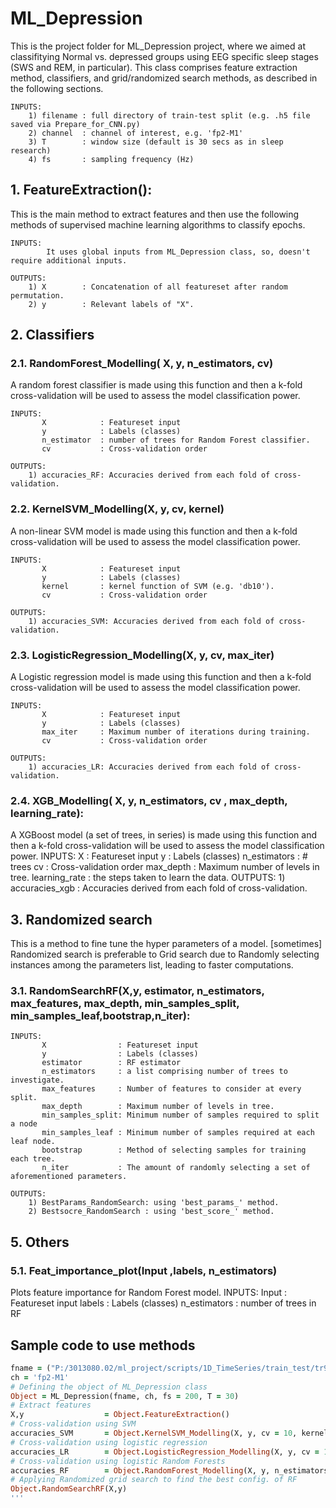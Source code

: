 # ML_Depression

This is the project folder for ML_Depression project, where we aimed at classifitying Normal vs. depressed groups using EEG specific sleep stages (SWS and REM, in particular). This class comprises feature extraction method, classifiers, and grid/randomized search methods, as described in the following sections.

    INPUTS: 
        1) filename : full directory of train-test split (e.g. .h5 file saved via Prepare_for_CNN.py)
        2) channel  : channel of interest, e.g. 'fp2-M1'
        3) T        : window size (default is 30 secs as in sleep research)
        4) fs       : sampling frequency (Hz)
## 1. FeatureExtraction(): 
This is the main method to extract features and then use the following methods of supervised machine learning algorithms to classify epochs.
    
    INPUTS: 
            It uses global inputs from ML_Depression class, so, doesn't require additional inputs.
        
    OUTPUTS:
        1) X        : Concatenation of all featureset after random permutation.
        2) y        : Relevant labels of "X".

## 2. Classifiers      
        
### 2.1. RandomForest_Modelling( X, y, n_estimators, cv)
A random forest classifier is made using this function and then a k-fold cross-validation will be used to assess the model classification power.

    INPUTS: 
           X            : Featureset input
           y            : Labels (classes)
           n_estimator  : number of trees for Random Forest classifier.
           cv           : Cross-validation order
        
    OUTPUTS:
        1) accuracies_RF: Accuracies derived from each fold of cross-validation.
        
### 2.2. KernelSVM_Modelling(X, y, cv, kernel)

A non-linear SVM model is made using this function and then a k-fold cross-validation will be used to assess the model classification power.

    INPUTS: 
           X            : Featureset input
           y            : Labels (classes)
           kernel       : kernel function of SVM (e.g. 'db10').
           cv           : Cross-validation order
        
    OUTPUTS:
        1) accuracies_SVM: Accuracies derived from each fold of cross-validation.
### 2.3. LogisticRegression_Modelling(X, y, cv, max_iter)
A Logistic regression model is made using this function and then a k-fold cross-validation will be used to assess the model classification power.

    INPUTS: 
           X            : Featureset input
           y            : Labels (classes)
           max_iter     : Maximum number of iterations during training.
           cv           : Cross-validation order
        
    OUTPUTS:
        1) accuracies_LR: Accuracies derived from each fold of cross-validation.
        
### 2.4. XGB_Modelling( X, y, n_estimators, cv , max_depth, learning_rate):
A XGBoost model (a set of trees, in series) is made using this function and then a k-fold cross-validation will be used to assess the model classification power.
    INPUTS: 
           X              : Featureset input
           y              : Labels (classes)
           n_estimators   : # trees
           cv             : Cross-validation order
           max_depth      : Maximum number of levels in tree.
           learning_rate  : the steps taken to learn the data.
    OUTPUTS:
        1) accuracies_xgb : Accuracies derived from each fold of cross-validation.

## 3. Randomized search
This is a method to fine tune the hyper parameters of a model. [sometimes] Randomized search is preferable to Grid search due to Randomly selecting instances among the parameters list, leading to faster computations.

### 3.1. RandomSearchRF(X,y, estimator, n_estimators, max_features, max_depth, min_samples_split, min_samples_leaf,bootstrap,n_iter):

    INPUTS: 
           X                : Featureset input
           y                : Labels (classes)
           estimator        : RF estimator
           n_estimators     : a list comprising number of trees to investigate.
           max_features     : Number of features to consider at every split.
           max_depth        : Maximum number of levels in tree.
           min_samples_split: Minimum number of samples required to split a node 
           min_samples_leaf : Minimum number of samples required at each leaf node.
           bootstrap        : Method of selecting samples for training each tree.
           n_iter           : The amount of randomly selecting a set of aforementioned parameters.
        
    OUTPUTS:
        1) BestParams_RandomSearch: using 'best_params_' method.
        2) Bestsocre_RandomSearch : using 'best_score_' method.
## 5. Others
### 5.1. Feat_importance_plot(Input ,labels, n_estimators)
Plots feature importance for Random Forest model.
    INPUTS: 
           Input        : Featureset input
           labels       : Labels (classes)
           n_estimators : number of trees in RF

## Sample code to use methods
```ruby
fname = ("P:/3013080.02/ml_project/scripts/1D_TimeSeries/train_test/tr90_N3&REM_fp2-M1.h5")
ch = 'fp2-M1'
# Defining the object of ML_Depression class
Object = ML_Depression(fname, ch, fs = 200, T = 30)
# Extract features
X,y                  = Object.FeatureExtraction()    
# Cross-validation using SVM
accuracies_SVM       = Object.KernelSVM_Modelling(X, y, cv = 10, kernel = 'rbf')
# Cross-validation using logistic regression
accuracies_LR        = Object.LogisticRegression_Modelling(X, y, cv = 10)
# Cross-validation using logistic Random Forests
accuracies_RF        = Object.RandomForest_Modelling(X, y, n_estimators = 200, cv = 10)
# Applying Randomized grid search to find the best config. of RF
Object.RandomSearchRF(X,y)
'''

